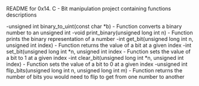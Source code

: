 README for 0x14. C - Bit manipulation project containing functions descriptions

-unsigned int binary_to_uint(const char *b) - Function converts a binary number to an unsigned int
-void print_binary(unsigned long int n) - Function prints the binary representation of a number
-int get_bit(unsigned long int n, unsigned int index) - Function returns the value of a bit at a given index
-int set_bit(unsigned long int *n, unsigned int index - Function sets the value of a bit to 1 at a given index
-int clear_bit(unsigned long int *n, unsigned int index) - Function sets the value of a bit to 0 at a given index
-unsigned int flip_bits(unsigned long int n, unsigned long int m) - Function returns the number of bits you would need to flip to get from one number to another
